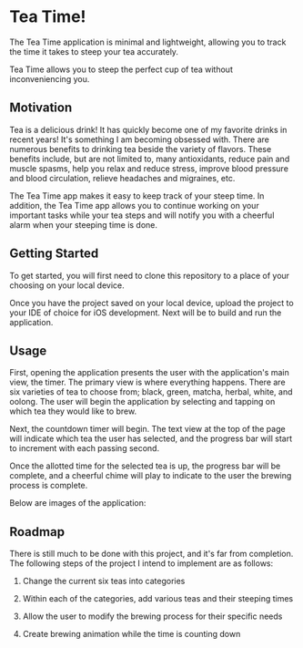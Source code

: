 # Tea Time!

The Tea Time application is minimal and lightweight, allowing you to track the time it takes to steep your tea accurately.

Tea Time allows you to steep the perfect cup of tea without inconveniencing you.


## Motivation

Tea is a delicious drink! It has quickly become one of my favorite drinks in recent years! It's something I am becoming obsessed with. There are numerous benefits to drinking tea beside the variety of flavors. These benefits include, but are not limited to, many antioxidants, reduce pain and muscle spasms, help you relax and reduce stress, improve blood pressure and blood circulation, relieve headaches and migraines, etc.

The Tea Time app makes it easy to keep track of your steep time. In addition, the Tea Time app allows you to continue working on your important tasks while your tea steps and will notify you with a cheerful alarm when your steeping time is done.

## Getting Started

To get started, you will first need to clone this repository to a place of your choosing on your local device.

Once you have the project saved on your local device, upload the project to your IDE of choice for iOS development. Next will be to build and run the application.
    
## Usage

First, opening the application presents the user with the application's main view, the timer. The primary view is where everything happens. There are six varieties of tea to choose from; black, green, matcha, herbal, white, and oolong. The user will begin the application by selecting and tapping on which tea they would like to brew.

Next, the countdown timer will begin. The text view at the top of the page will indicate which tea the user has selected, and the progress bar will start to increment with each passing second.

Once the allotted time for the selected tea is up, the progress bar will be complete, and a cheerful chime will play to indicate to the user the brewing process is complete.

Below are images of the application:





## Roadmap

There is still much to be done with this project, and it's far from completion. The following steps of the project I intend to implement are as follows:
1.	Change the current six teas into categories

2.	Within each of the categories, add various teas and their steeping times

3.	Allow the user to modify the brewing process for their specific needs

4.	Create brewing animation while the time is counting down
